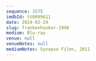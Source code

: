 ```yaml
---
sequence: 1575
imdbId: tt0099611
date: 2024-02-29
slug: frankenhooker-1990
medium: Blu-ray
venue: null
venueNotes: null
mediumNotes: Synapse Films, 2011
---
```

